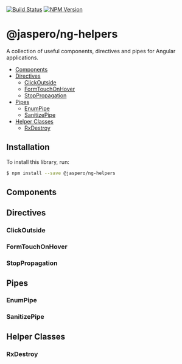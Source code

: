 [![Build Status](https://travis-ci.org/Jaspero/ng-helpers.svg?branch=master)](https://travis-ci.org/jaspero/ng-helpers)
[![NPM Version](https://img.shields.io/npm/v/@jaspero/ng-helpers.svg)](https://www.npmjs.com/package/@jaspero/ng-helpers)

# @jaspero/ng-helpers

A collection of useful components, directives and pipes for Angular applications.

  - [Components](#components)
  - [Directives](#directives)
    - [ClickOutside](#clickoutside)
    - [FormTouchOnHover](#formtouchonhover)
    - [StopPropagation](#stoppropagation)
  - [Pipes](#pipes)
    - [EnumPipe](#enumpipe)
    - [SanitizePipe](#sanitizepipe)
  - [Helper Classes](#helper-classes)
    - [RxDestroy](#rxdestroy)

## Installation

To install this library, run:

```bash
$ npm install --save @jaspero/ng-helpers
```

## Components

## Directives

### ClickOutside

### FormTouchOnHover

### StopPropagation

## Pipes 

### EnumPipe

### SanitizePipe

## Helper Classes

### RxDestroy

